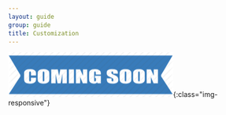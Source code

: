 ```yaml
---
layout: guide
group: guide
title: Customization
---
```


![Coming Soon](/assets/images/UG_coming_soon.png){:class="img-responsive"}